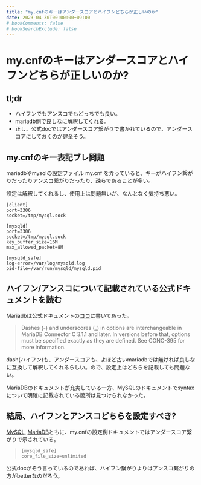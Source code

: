 ```yaml
---
title: "my.cnfのキーはアンダースコアとハイフンどちらが正しいのか"
date: 2023-04-30T00:00:00+09:00
# bookComments: false
# bookSearchExclude: false
---
```

# my.cnfのキーはアンダースコアとハイフンどちらが正しいのか?
## tl;dr
- ハイフンでもアンスコでもどっちでも良い。
- mariadb側で良しなに[解釈してくれる](https://mariadb.com/kb/en/configuring-mariadb-connectorc-with-option-files/#option-file-syntax)。
- 正し、公式docではアンダースコア繋がりで書かれているので、アンダースコアにしておくのが健全そう。
## my.cnfのキー表記ブレ問題
mariadbやmysqlの設定ファイル my.cnf を弄っていると、キーがハイフン繋がりだったりアンスコ繋がりだったり、疎らであることが多い。
 
設定は解釈してくれるし、使用上は問題無いが、なんとなく気持ち悪い。
```console
[client]                           
port=3306
socket=/tmp/mysql.sock

[mysqld]
port=3306
socket=/tmp/mysql.sock
key_buffer_size=16M
max_allowed_packet=8M

[mysqld_safe]
log-error=/var/log/mysqld.log
pid-file=/var/run/mysqld/mysqld.pid
```
## ハイフン/アンスコについて記載されている公式ドキュメントを読む
Mariadbは公式ドキュメントの[ココ](https://mariadb.com/kb/en/configuring-mariadb-connectorc-with-option-files/#option-file-syntax)に書いてあった。
> Dashes (-) and underscores (_) in options are interchangeable in MariaDB Connector C 3.1.1 and later. In versions before that, options must be specified exactly as they are defined. See CONC-395 for more information.

dash(ハイフン)も、アンダースコアも、よほど古いmariadbでは無ければ良しなに互換して解釈してくれるらしい。ので、設定上はどちらを記載しても問題ない。

MariaDBのドキュメントが充実している一方、MySQLのドキュメントでsyntaxについて明確に記載されている箇所は見つけられなかった。

## 結局、ハイフンとアンスコどちらを設定すべき?
[MySQL](https://dev.mysql.com/doc/refman/8.0/ja/option-files.html#option-file-syntax), [MariaDB](https://mariadb.com/kb/en/mysqld_safe/#configuring-the-open-files-limit)ともに、my.cnfの設定例ドキュメントではアンダースコア繋がりで示されている。
> ```
> [mysqld_safe]
> core_file_size=unlimited
> ```

公式docがそう言っているのであれば、ハイフン繋がりよりはアンスコ繋がりの方がbetterなのだろう。

